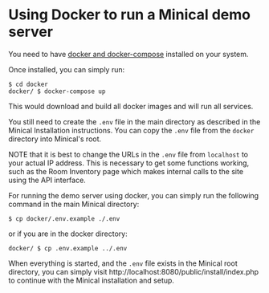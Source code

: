 # Using Docker to run a Minical demo server

You need to have [docker and docker-compose](https://docs.docker.com/desktop/) installed on your system.

Once installed, you can simply run:

```
$ cd docker
docker/ $ docker-compose up
```

This would download and build all docker images and will run all services.

You still need to create the `.env` file in the main directory as described in the Minical Installation
instructions. You can copy the `.env` file from the `docker` directory into Minical's root.

NOTE that it is best to change the URLs in the `.env` file from `localhost` to your actual IP address.
This is necessary to get some functions working, such as the Room Inventory page which makes internal
calls to the site using the API interface.

For running the demo server using docker, you can simply run the following command in the
main Minical directory:

```
$ cp docker/.env.example ./.env
```

or if you are in the docker directory:

```
docker/ $ cp .env.example ../.env
```

When everything is started, and the `.env` file exists in the Minical root directory, you can simply
visit http://localhost:8080/public/install/index.php to continue with the Minical installation and setup.
